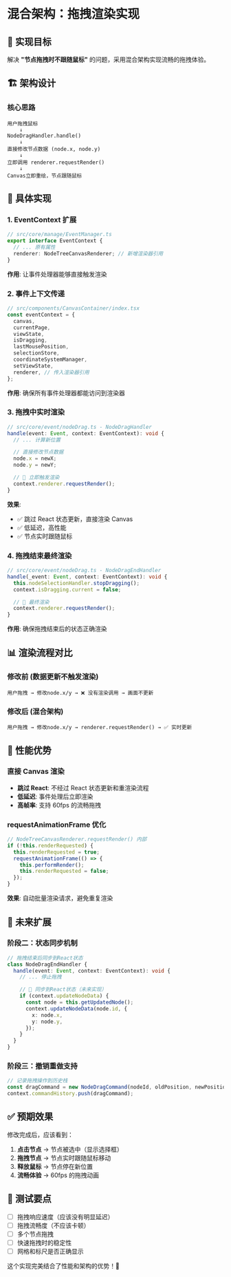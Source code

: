 # 混合架构：拖拽渲染实现

## 🎯 实现目标

解决 **"节点拖拽时不跟随鼠标"** 的问题，采用混合架构实现流畅的拖拽体验。

## 🏗️ 架构设计

### 核心思路

```
用户拖拽鼠标
    ↓
NodeDragHandler.handle()
    ↓
直接修改节点数据 (node.x, node.y)
    ↓
立即调用 renderer.requestRender()
    ↓
Canvas立即重绘，节点跟随鼠标
```

## 🔧 具体实现

### 1. EventContext 扩展

```typescript
// src/core/manage/EventManager.ts
export interface EventContext {
  // ... 原有属性
  renderer: NodeTreeCanvasRenderer; // 新增渲染器引用
}
```

**作用**: 让事件处理器能够直接触发渲染

### 2. 事件上下文传递

```typescript
// src/components/CanvasContainer/index.tsx
const eventContext = {
  canvas,
  currentPage,
  viewState,
  isDragging,
  lastMousePosition,
  selectionStore,
  coordinateSystemManager,
  setViewState,
  renderer, // 传入渲染器引用
};
```

**作用**: 确保所有事件处理器都能访问到渲染器

### 3. 拖拽中实时渲染

```typescript
// src/core/event/nodeDrag.ts - NodeDragHandler
handle(event: Event, context: EventContext): void {
  // ... 计算新位置

  // 直接修改节点数据
  node.x = newX;
  node.y = newY;

  // 🚀 立即触发渲染
  context.renderer.requestRender();
}
```

**效果**:

- ✅ 跳过 React 状态更新，直接渲染 Canvas
- ✅ 低延迟，高性能
- ✅ 节点实时跟随鼠标

### 4. 拖拽结束最终渲染

```typescript
// src/core/event/nodeDrag.ts - NodeDragEndHandler
handle(_event: Event, context: EventContext): void {
  this.nodeSelectionHandler.stopDragging();
  context.isDragging.current = false;

  // 🔄 最终渲染
  context.renderer.requestRender();
}
```

**作用**: 确保拖拽结束后的状态正确渲染

## 📊 渲染流程对比

### 修改前 (数据更新不触发渲染)

```
用户拖拽 → 修改node.x/y → ❌ 没有渲染调用 → 画面不更新
```

### 修改后 (混合架构)

```
用户拖拽 → 修改node.x/y → renderer.requestRender() → ✅ 实时更新
```

## 🚀 性能优势

### 直接 Canvas 渲染

- **跳过 React**: 不经过 React 状态更新和重渲染流程
- **低延迟**: 事件处理后立即渲染
- **高帧率**: 支持 60fps 的流畅拖拽

### requestAnimationFrame 优化

```typescript
// NodeTreeCanvasRenderer.requestRender() 内部
if (!this.renderRequested) {
  this.renderRequested = true;
  requestAnimationFrame(() => {
    this.performRender();
    this.renderRequested = false;
  });
}
```

**效果**: 自动批量渲染请求，避免重复渲染

## 🔮 未来扩展

### 阶段二：状态同步机制

```typescript
// 拖拽结束后同步到React状态
class NodeDragEndHandler {
  handle(event: Event, context: EventContext): void {
    // ... 停止拖拽

    // 🔄 同步到React状态（未来实现）
    if (context.updateNodeData) {
      const node = this.getUpdatedNode();
      context.updateNodeData(node.id, {
        x: node.x,
        y: node.y,
      });
    }
  }
}
```

### 阶段三：撤销重做支持

```typescript
// 记录拖拽操作到历史栈
const dragCommand = new NodeDragCommand(nodeId, oldPosition, newPosition);
context.commandHistory.push(dragCommand);
```

## ✅ 预期效果

修改完成后，应该看到：

1. **点击节点** → 节点被选中（显示选择框）
2. **拖拽节点** → 节点实时跟随鼠标移动
3. **释放鼠标** → 节点停在新位置
4. **流畅体验** → 60fps 的拖拽动画

## 🧪 测试要点

- [ ] 拖拽响应速度（应该没有明显延迟）
- [ ] 拖拽流畅度（不应该卡顿）
- [ ] 多个节点拖拽
- [ ] 快速拖拽时的稳定性
- [ ] 网格和标尺是否正确显示

这个实现完美结合了性能和架构的优势！🎉
